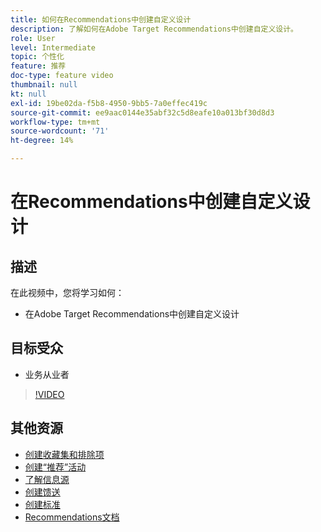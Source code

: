 ```yaml
---
title: 如何在Recommendations中创建自定义设计
description: 了解如何在Adobe Target Recommendations中创建自定义设计。
role: User
level: Intermediate
topic: 个性化
feature: 推荐
doc-type: feature video
thumbnail: null
kt: null
exl-id: 19be02da-f5b8-4950-9bb5-7a0effec419c
source-git-commit: ee9aac0144e35abf32c5d8eafe10a013bf30d8d3
workflow-type: tm+mt
source-wordcount: '71'
ht-degree: 14%

---
```


# 在Recommendations中创建自定义设计

## 描述

在此视频中，您将学习如何：

* 在Adobe Target Recommendations中创建自定义设计

## 目标受众

* 业务从业者

>[!VIDEO](https://video.tv.adobe.com/v/27687?quality=12)

## 其他资源

* [创建收藏集和排除项](create-collections-and-exclusions.md)
* [创建“推荐”活动](create-a-recommendations-activity.md)
* [了解信息源](understanding-feeds.md)
* [创建馈送](create-a-feed.md)
* [创建标准](create-criteria.md)
* [Recommendations文档](https://docs.adobe.com/content/help/en/target/using/recommendations/recommendations.html)
